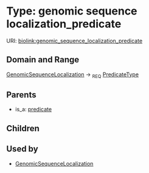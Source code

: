 
# Type: genomic sequence localization_predicate




URI: [biolink:genomic_sequence_localization_predicate](https://w3id.org/biolink/vocab/genomic_sequence_localization_predicate)


## Domain and Range

[GenomicSequenceLocalization](GenomicSequenceLocalization.md) ->  <sub>REQ</sub> [PredicateType](types/PredicateType.md)

## Parents

 *  is_a: [predicate](predicate.md)

## Children


## Used by

 * [GenomicSequenceLocalization](GenomicSequenceLocalization.md)

